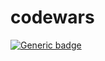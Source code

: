 # codewars
[![Generic badge](https://www.codewars.com/users/Siriusx8/badges/large)](https://www.codewars.com/users/Siriusx8/)

